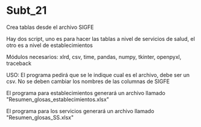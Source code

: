 # Subt_21
Crea tablas desde el archivo SIGFE

Hay dos script, uno es para hacer las tablas a nivel de servicios de salud,
el otro es a nivel de establecimientos

Módulos necesarios: xlrd, csv, time, pandas, numpy, tkinter, openpyxl, traceback

USO:
El programa pedirá que se le indique cual es el archivo, debe ser un csv.
No se deben cambiar los nombres de las columnas de SIGFE

El programa para establecimientos generará un archivo llamado "Resumen_glosas_establecimientos.xlsx"

El programa para los servicios generará un archivo llamado "Resumen_glosas_SS.xlsx"
